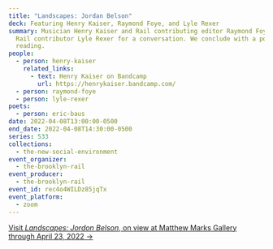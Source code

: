 ```yaml
---
title: "Landscapes: Jordan Belson"
deck: Featuring Henry Kaiser, Raymond Foye, and Lyle Rexer
summary: Musician Henry Kaiser and Rail contributing editor Raymond Foye join
  Rail contributor Lyle Rexer for a conversation. We conclude with a poetry
  reading.
people:
  - person: henry-kaiser
    related_links:
      - text: Henry Kaiser on Bandcamp
        url: https://henrykaiser.bandcamp.com/
  - person: raymond-foye
  - person: lyle-rexer
poets:
  - person: eric-baus
date: 2022-04-08T13:00:00-0500
end_date: 2022-04-08T14:30:00-0500
series: 533
collections:
  - the-new-social-environment
event_organizer:
  - the-brooklyn-rail
event_producer:
  - the-brooklyn-rail
event_id: rec4o4WILDz85jqTx
event_platform:
  - zoom
---
```

[Visit *Landscapes: Jordon Belson*, on view at Matthew Marks Gallery through April 23, 2022 →](https://matthewmarks.com/online/jordan-belson)